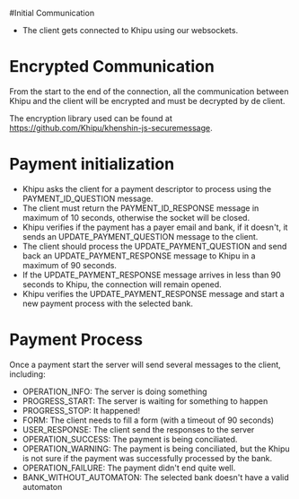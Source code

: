 #Initial Communication

 * The client gets connected to Khipu using our websockets.

# Encrypted Communication

From the start to the end of the connection, all the communication between Khipu and the client will be encrypted and must be decrypted by de client.

The encryption library used can be found at https://github.com/Khipu/khenshin-js-securemessage.
 
# Payment initialization

 * Khipu asks the client for a payment descriptor to process using the PAYMENT_ID_QUESTION message.
 * The client must return the PAYMENT_ID_RESPONSE message in maximum of 10 seconds, otherwise the socket will be closed.
 * Khipu verifies if the payment has a payer email and bank, if it doesn't, it sends an UPDATE_PAYMENT_QUESTION message to the client.
 * The client should process the UPDATE_PAYMENT_QUESTION and send back an UPDATE_PAYMENT_RESPONSE message to Khipu in a maximum of 90 seconds.
 * If the UPDATE_PAYMENT_RESPONSE message arrives in less than 90 seconds to Khipu, the connection will remain opened.
 * Khipu verifies the UPDATE_PAYMENT_RESPONSE message and start a new payment process with the selected bank.

# Payment Process

Once a payment start the server will send several messages to the client, including:

 - OPERATION_INFO: The server is doing something
 - PROGRESS_START: The server is waiting for something to happen
 - PROGRESS_STOP: It happened!
 - FORM: The client needs to fill a form (with a timeout of 90 seconds)
 - USER_RESPONSE: The client send the responses to the server
 - OPERATION_SUCCESS: The payment is being conciliated.
 - OPERATION_WARNING: The payment is being conciliated, but the Khipu is not sure if the payment was successfully processed by the bank.
 - OPERATION_FAILURE: The payment didn't end quite well.
 - BANK_WITHOUT_AUTOMATON: The selected bank doesn't have a valid automaton


